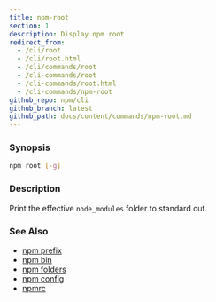```yaml
---
title: npm-root
section: 1
description: Display npm root
redirect_from:
  - /cli/root
  - /cli/root.html
  - /cli/commands/root
  - /cli-commands/root
  - /cli-commands/root.html
  - /cli-commands/npm-root
github_repo: npm/cli
github_branch: latest
github_path: docs/content/commands/npm-root.md
---
```


### Synopsis
```bash
npm root [-g]
```

### Description

Print the effective `node_modules` folder to standard out.

### See Also

* [npm prefix](/cli/v6/commands/npm-prefix)
* [npm bin](/cli/v6/commands/npm-bin)
* [npm folders](/cli/v6/configuring-npm/folders)
* [npm config](/cli/v6/commands/npm-config)
* [npmrc](/cli/v6/configuring-npm/npmrc)
